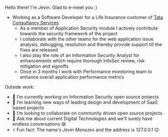 Hello there! I'm Jevin. Glad to e-meet you :)

* Working as a Software Developer for a Life Insurance customer of [Tata Consultancy Services](https://www.tcs.com)
  * As a member of Application Security module I actively contribute towards the security framework of the project
  * I collaborate with the other teams for the web application issue analysis, debugging, resolution and thereby provide support till the fixes are released
  * I also play the role of an Information Security Analyst for enhancements which require thorough InfoSec review, risk mitigation and signoffs
  * Once in 3 months I work with Performance monitoring team to enhance overall application performance metrics
  
  
Outside work:
- 🔭 I’m currently working on Information Security open source projects 
- 🌱 I’m learning new ways of leading design and development of SaaS based projects
- 👯 I’m looking to collaborate on community driven open source projects
- 💬 Ask me about current Digital Technologies and we'll surely have endless conversations 😄
- ⚡ Fun fact: The name's *Jevin Menezes* and the address is *127.0.0.1* 😉


<!--
Here are some ideas to get you started:

- 🔭 I’m currently working on ...
- 🌱 I’m currently learning ...
- 👯 I’m looking to collaborate on ...
- 🤔 I’m looking for help with ...
- 💬 Ask me about ...
- 📫 How to reach me: ...
- 😄 Pronouns: ...
- ⚡ Fun fact: ...
-->
